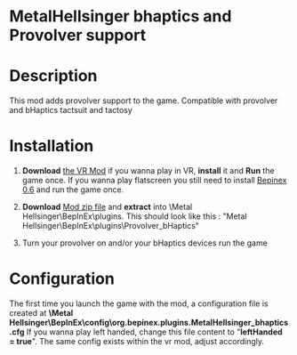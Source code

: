 # MetalHellsinger bhaptics and Provolver support

# Description

This mod adds provolver support to the game.
Compatible with provolver and bHaptics tactsuit and tactosy

# Installation

1. **Download** [the VR Mod](https://github.com/LivingFray/HellsingerVR) if you wanna play in VR, **install** it and **Run** the game once.
    If you wanna play flatscreen you still need to install [Bepinex 0.6](https://github.com/BepInEx/BepInEx/releases/tag/v6.0.0-pre.1) and run the game once.

2. **Download** [Mod zip file](https://github.com/Astienth/MetalHellsinger_bhaptics/releases/tag/0.1) and **extract** into \Metal Hellsinger\BepInEx\plugins\. This should look like this : "Metal Hellsinger\BepInEx\plugins\Provolver_bHaptics"

3. Turn your provolver on and/or your bHaptics devices run the game

# Configuration

The first time you launch the game with the mod, a configuration file is created at **\Metal Hellsinger\BepInEx\config\org.bepinex.plugins.MetalHellsinger_bhaptics.cfg**
If you wanna play left handed, change this file content to "**leftHanded = true**".
The same config exists within the vr mod, adjust accordingly.
